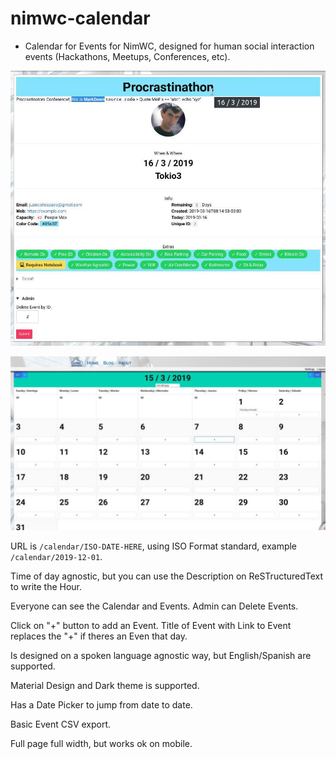 # nimwc-calendar

- Calendar for Events for NimWC, designed for human social interaction events (Hackathons, Meetups, Conferences, etc).


![Calendar](calendar0.jpg)


![Calendar](calendar1.jpg)


URL is `/calendar/ISO-DATE-HERE`, using ISO Format standard, example `/calendar/2019-12-01`.

Time of day agnostic, but you can use the Description on ReSTructuredText to write the Hour.

Everyone can see the Calendar and Events. Admin can Delete Events. 

Click on "+" button to add an Event. Title of Event with Link to Event replaces the "+" if theres an Even that day.

Is designed on a spoken language agnostic way, but English/Spanish are supported.

Material Design and Dark theme is supported.

Has a Date Picker to jump from date to date.

Basic Event CSV export.

Full page full width, but works ok on mobile.
